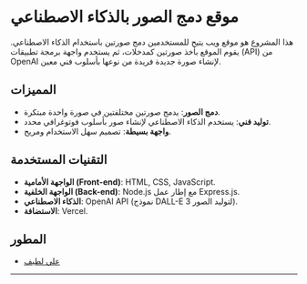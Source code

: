 # موقع دمج الصور بالذكاء الاصطناعي

هذا المشروع هو موقع ويب يتيح للمستخدمين دمج صورتين باستخدام الذكاء الاصطناعي. يقوم الموقع بأخذ صورتين كمدخلات، ثم يستخدم واجهة برمجة تطبيقات (API) من OpenAI لإنشاء صورة جديدة فريدة من نوعها بأسلوب فني معين.

## المميزات

* **دمج الصور**: يدمج صورتين مختلفتين في صورة واحدة مبتكرة.
* **توليد فني**: يستخدم الذكاء الاصطناعي لإنشاء صور بأسلوب فوتوغرافي محدد.
* **واجهة بسيطة**: تصميم سهل الاستخدام ومريح.

## التقنيات المستخدمة

* **الواجهة الأمامية (Front-end)**: HTML, CSS, JavaScript.
* **الواجهة الخلفية (Back-end)**: Node.js مع إطار عمل Express.js.
* **الذكاء الاصطناعي**: OpenAI API (نموذج DALL-E 3 لتوليد الصور).
* **الاستضافة**: Vercel.

## المطور

* [علي لطيف](https://tranks.infinityfreeapp.com/)

---
